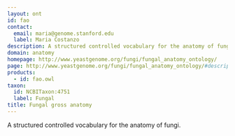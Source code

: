 ```yaml
---
layout: ont
id: fao
contact: 
  email: maria@genome.stanford.edu
  label: Maria Costanzo
description: A structured controlled vocabulary for the anatomy of fungi.
domain: anatomy
homepage: http://www.yeastgenome.org/fungi/fungal_anatomy_ontology/
page: http://www.yeastgenome.org/fungi/fungal_anatomy_ontology/#description
products: 
  - id: fao.owl
taxon: 
  id: NCBITaxon:4751
  label: Fungal
title: Fungal gross anatomy
---
```


A structured controlled vocabulary for the anatomy of fungi.